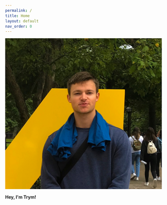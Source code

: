 ```yaml
---
permalink: /
title: Home
layout: default
nav_order: 0
---
```


![Image](/assets/images/trym.png)


**Hey, I'm Trym!**
